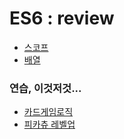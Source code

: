 # ES6 : review

- [스코프](./scope.md)
- [배열](./array.md)

### 연습, 이것저것...

- [카드게임로직](./cardGame.md)
- [피카츄 레벨업](./pikachu.md)